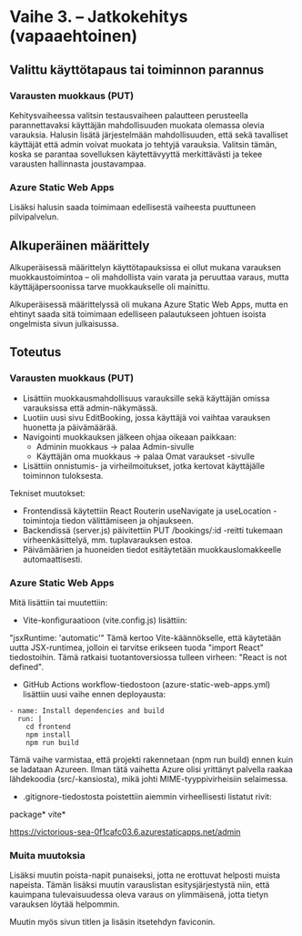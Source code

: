 # Vaihe 3. – Jatkokehitys (vapaaehtoinen)

## Valittu käyttötapaus tai toiminnon parannus

### Varausten muokkaus (PUT)

Kehitysvaiheessa valitsin testausvaiheen palautteen perusteella parannettavaksi käyttäjän mahdollisuuden muokata olemassa olevia varauksia. Halusin lisätä järjestelmään mahdollisuuden, että sekä tavalliset käyttäjät että admin voivat muokata jo tehtyjä varauksia. Valitsin tämän, koska se parantaa sovelluksen käytettävyyttä merkittävästi ja tekee varausten hallinnasta joustavampaa.

### Azure Static Web Apps

Lisäksi halusin saada toimimaan edellisestä vaiheesta puuttuneen pilvipalvelun.

## Alkuperäinen määrittely

Alkuperäisessä määrittelyn käyttötapauksissa ei ollut mukana varauksen muokkaustoimintoa – oli mahdollista vain varata ja peruuttaa varaus, mutta käyttäjäpersoonissa tarve muokkaukselle oli mainittu.

Alkuperäisessä määrittelyssä oli mukana Azure Static Web Apps, mutta en ehtinyt saada sitä toimimaan edelliseen palautukseen johtuen isoista ongelmista sivun julkaisussa.

## Toteutus

### Varausten muokkaus (PUT)

- Lisättiin muokkausmahdollisuus varauksille sekä käyttäjän omissa varauksissa että admin-näkymässä.
- Luotiin uusi sivu EditBooking, jossa käyttäjä voi vaihtaa varauksen huonetta ja päivämäärää.
- Navigointi muokkauksen jälkeen ohjaa oikeaan paikkaan:
    - Adminin muokkaus → palaa Admin-sivulle
    - Käyttäjän oma muokkaus → palaa Omat varaukset -sivulle
- Lisättiin onnistumis- ja virheilmoitukset, jotka kertovat käyttäjälle toiminnon tuloksesta.

Tekniset muutokset:
- Frontendissä käytettiin React Routerin useNavigate ja useLocation -toimintoja tiedon välittämiseen ja ohjaukseen.
- Backendissä (server.js) päivitettiin PUT /bookings/:id -reitti tukemaan virheenkäsittelyä, mm. tuplavarauksen estoa.
- Päivämäärien ja huoneiden tiedot esitäytetään muokkauslomakkeelle automaattisesti.

### Azure Static Web Apps

Mitä lisättiin tai muutettiin:

- Vite-konfiguraatioon (vite.config.js) lisättiin:

"jsxRuntime: 'automatic'"
Tämä kertoo Vite-käännökselle, että käytetään uutta JSX-runtimea, jolloin ei tarvitse erikseen tuoda "import React" tiedostoihin. Tämä ratkaisi tuotantoversiossa tulleen virheen: "React is not defined".

- GitHub Actions workflow-tiedostoon (azure-static-web-apps.yml) lisättiin uusi vaihe ennen deployausta:

```
- name: Install dependencies and build
  run: |
    cd frontend
    npm install
    npm run build
```

Tämä vaihe varmistaa, että projekti rakennetaan (npm run build) ennen kuin se ladataan Azureen. Ilman tätä vaihetta Azure olisi yrittänyt palvella raakaa lähdekoodia (src/-kansiosta), mikä johti MIME-tyyppivirheisiin selaimessa.

- .gitignore-tiedostosta poistettiin aiemmin virheellisesti listatut rivit:

package*
vite*

https://victorious-sea-0f1cafc03.6.azurestaticapps.net/admin

### Muita muutoksia

Lisäksi muutin poista-napit punaiseksi, jotta ne erottuvat helposti muista napeista. Tämän lisäksi muutin varauslistan esitysjärjestystä niin, että kauimpana tulevaisuudessa oleva varaus on ylimmäisenä, jotta tietyn varauksen löytää helpommin.

Muutin myös sivun titlen ja lisäsin itsetehdyn faviconin.

